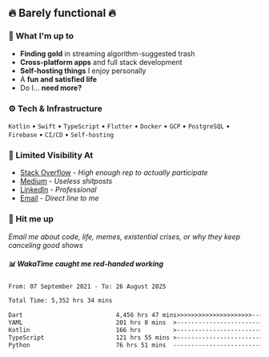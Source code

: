 ## 🔥 Barely functional 🔥

### 🎯 What I'm up to

- **Finding gold** in streaming algorithm-suggested trash
- **Cross-platform apps** and full stack development
- **Self-hosting things** I enjoy personally
- A **fun and satisfied life**
- Do I... **need more?**

### ⚙️ Tech & Infrastructure

`Kotlin` • `Swift` • `TypeScript` • `Flutter` • `Docker` • `GCP` • `PostgreSQL` • `Firebase` •
`CI/CD` • `Self-hosting`

### 🔗 Limited Visibility At

- [Stack Overflow](https://stackoverflow.com/users/15199864/deepanshu) - *High enough rep to
  actually participate*
- [Medium](https://medium.com/@deepanshuc2141) - *Useless shitposts*
- [LinkedIn](https://www.linkedin.com/in/chaudhary-deepanshu/) - *Professional*
- [Email](mailto:0qs8e9yn@duck.com) - *Direct line to me*

### 💬 Hit me up

*Email me about code, life, memes, existential crises, or why they keep canceling good shows*

##### 📊 *WakaTime caught me red-handed working*

<!--START_SECTION:waka-->

```txt
From: 07 September 2021 - To: 26 August 2025

Total Time: 5,352 hrs 34 mins

Dart                          4,456 hrs 47 mins>>>>>>>>>>>>>>>>>>>>>----   83.26 %
YAML                          201 hrs 8 mins  >------------------------   03.76 %
Kotlin                        166 hrs         >------------------------   03.10 %
TypeScript                    121 hrs 55 mins >------------------------   02.28 %
Python                        76 hrs 51 mins  -------------------------   01.44 %
```

<!--END_SECTION:waka-->

<!---
If you're reading this in the raw file, you've gone too deep. Go back.
--->
